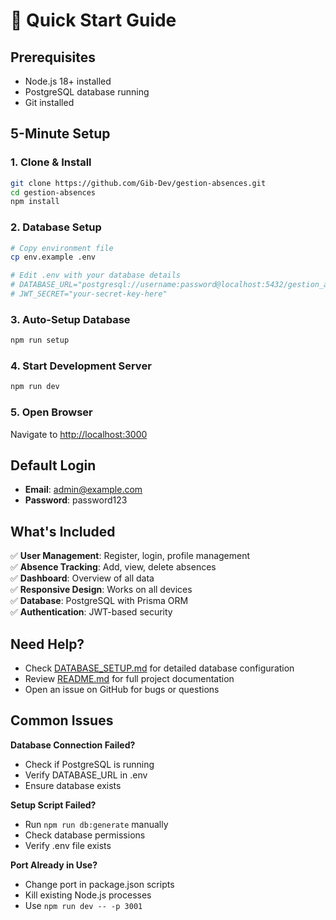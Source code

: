 # 🚀 Quick Start Guide

## Prerequisites

- Node.js 18+ installed
- PostgreSQL database running
- Git installed

## 5-Minute Setup

### 1. Clone & Install
```bash
git clone https://github.com/Gib-Dev/gestion-absences.git
cd gestion-absences
npm install
```

### 2. Database Setup
```bash
# Copy environment file
cp env.example .env

# Edit .env with your database details
# DATABASE_URL="postgresql://username:password@localhost:5432/gestion_absences"
# JWT_SECRET="your-secret-key-here"
```

### 3. Auto-Setup Database
```bash
npm run setup
```

### 4. Start Development Server
```bash
npm run dev
```

### 5. Open Browser
Navigate to [http://localhost:3000](http://localhost:3000)

## Default Login
- **Email**: admin@example.com
- **Password**: password123

## What's Included

✅ **User Management**: Register, login, profile management  
✅ **Absence Tracking**: Add, view, delete absences  
✅ **Dashboard**: Overview of all data  
✅ **Responsive Design**: Works on all devices  
✅ **Database**: PostgreSQL with Prisma ORM  
✅ **Authentication**: JWT-based security  

## Need Help?

- Check [DATABASE_SETUP.md](DATABASE_SETUP.md) for detailed database configuration
- Review [README.md](../README.md) for full project documentation
- Open an issue on GitHub for bugs or questions

## Common Issues

**Database Connection Failed?**
- Check if PostgreSQL is running
- Verify DATABASE_URL in .env
- Ensure database exists

**Setup Script Failed?**
- Run `npm run db:generate` manually
- Check database permissions
- Verify .env file exists

**Port Already in Use?**
- Change port in package.json scripts
- Kill existing Node.js processes
- Use `npm run dev -- -p 3001`


